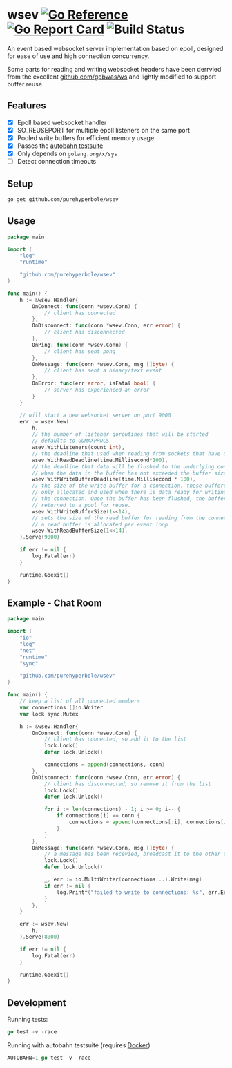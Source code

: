 # wsev [![Go Reference](https://pkg.go.dev/badge/github.com/purehyperbole/wsev.svg)](https://pkg.go.dev/github.com/purehyperbole/wsev) [![Go Report Card](https://goreportcard.com/badge/github.com/purehyperbole/wsev)](https://goreportcard.com/report/github.com/purehyperbole/wsev) ![Build Status](https://github.com/purehyperbole/wsev/actions/workflows/ci.yml/badge.svg)


An event based websocket server implementation based on epoll, designed for ease of use and high connection concurrency.

Some parts for reading and writing websocket headers have been derrvied from the excellent [github.com/gobwas/ws](https://github.com/gobwas/ws) and lightly modified to support buffer reuse.

## Features

- [x] Epoll based websocket handler
- [x] SO_REUSEPORT for multiple epoll listeners on the same port
- [x] Pooled write buffers for efficient memory usage
- [x] Passes the [autobahn testsuite](https://github.com/crossbario/autobahn-testsuite)
- [x] Only depends on `golang.org/x/sys`
- [ ] Detect connection timeouts

## Setup

```sh
go get github.com/purehyperbole/wsev
```

## Usage

```go
package main

import (
    "log"
    "runtime"

    "github.com/purehyperbole/wsev"
)

func main() {
    h := &wsev.Handler{
        OnConnect: func(conn *wsev.Conn) {
            // client has connected
        },
        OnDisconnect: func(conn *wsev.Conn, err error) {
            // client has disconnected
        },
        OnPing: func(conn *wsev.Conn) {
            // client has sent pong
        },
        OnMessage: func(conn *wsev.Conn, msg []byte) {
            // client has sent a binary/text event
        },
        OnError: func(err error, isFatal bool) {
            // server has experienced an error
        }
    }

    // will start a new websocket server on port 9000
    err := wsev.New(
        h, 
        // the number of listener goroutines that will be started
        // defaults to GOMAXPROCS
        wsev.WithListeners(count int),
        // the deadline that used when reading from sockets that have data
        wsev.WithReadDeadline(time.Millisecond*100),
        // the deadline that data will be flushed to the underlying connection 
        // when the data in the buffer has not exceeded the buffer size
        wsev.WithWriteBufferDeadline(time.Millisecond * 100),
        // the size of the write buffer for a connection. these buffers are 
        // only allocated and used when there is data ready for writing to
        // the connection. Once the buffer has been flushed, the buffer is
        // returned to a pool for reuse. 
        wsev.WithWriteBufferSize(1<<14),
        // sets the size of the read buffer for reading from the connection.
        // a read buffer is allocated per event loop
        wsev.WithReadBufferSize(1<<14),
    ).Serve(9000)

    if err != nil {
        log.Fatal(err)
    }

    runtime.Goexit()
}
```

## Example - Chat Room

```go
package main

import (
    "io"
    "log"
    "net"
    "runtime"
    "sync"

    "github.com/purehyperbole/wsev"
)

func main() {
    // keep a list of all connected members
    var connections []io.Writer
    var lock sync.Mutex

    h := &wsev.Handler{
        OnConnect: func(conn *wsev.Conn) {
            // client has connected, so add it to the list
            lock.Lock()
            defer lock.Unlock()

            connections = append(connections, conn)
        },
        OnDisconnect: func(conn *wsev.Conn, err error) {
            // client has disconnected, so remove it from the list
            lock.Lock()
            defer lock.Unlock()

            for i := len(connections) - 1; i >= 0; i-- {
                if connections[i] == conn {
                    connections = append(connections[:i], connections[i+1:]...)
                }
            }
        },
        OnMessage: func(conn *wsev.Conn, msg []byte) {
            // a message has been recevied, broadcast it to the other connections
            lock.Lock()
            defer lock.Unlock()

            _, err := io.MultiWriter(connections...).Write(msg)
            if err != nil {
            	log.Printf("failed to write to connections: %s", err.Error())
            }
        },
    }

    err := wsev.New(
        h, 
    ).Serve(8000)

    if err != nil {
        log.Fatal(err)
    }

    runtime.Goexit()
}
```

## Development

Running tests:

```go
go test -v -race
```

Running with autobahn testsuite (requires [Docker](https://www.docker.com/))

```go
AUTOBAHN=1 go test -v -race
```